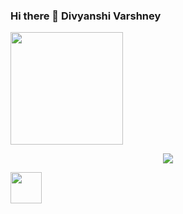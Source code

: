 ### Hi there 👋 Divyanshi Varshney

<img height="180em" src="https://github-readme-stats.vercel.app/api?username=divyanshi-varshney2002&show_icons=true&hide_border=true&&count_private=true&include_all_commits=true" />
<p align="center">
<img align="center" src="https://github-readme-streak-stats.herokuapp.com/?user=divyanshi-varshney2002&theme=dark&locale=en&layout=compact" />
</p>
<a href="https://www.instagram.com/_divyanshi_varshney_/">
  <img height="50" src="https://user-images.githubusercontent.com/46517096/166974368-9798f39f-1f46-499c-b14e-81f0a3f83a06.png"/>
</a>
